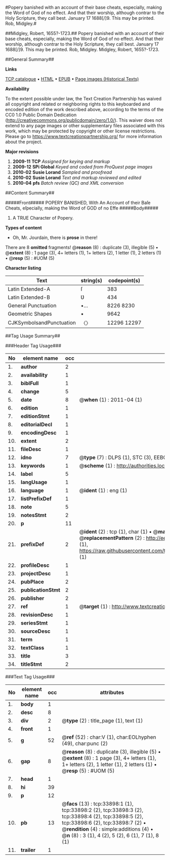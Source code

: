 #Popery banished with an account of their base cheats, especially, making the Word of God of no effect. And that their worship, although contrar to the Holy Scripture, they call best. January 17 1688[/]9. This may be printed. Rob, Midgley.#

##Midgley, Robert, 1655?-1723.##
Popery banished with an account of their base cheats, especially, making the Word of God of no effect. And that their worship, although contrar to the Holy Scripture, they call best. January 17 1688[/]9. This may be printed. Rob, Midgley.
Midgley, Robert, 1655?-1723.

##General Summary##

**Links**

[TCP catalogue](http://www.ota.ox.ac.uk/tcp/)  • 
[HTML](http://tei.it.ox.ac.uk/tcp/Texts-HTML/free/A55/A55436.html)  • 
[EPUB](http://tei.it.ox.ac.uk/tcp/Texts-EPUB/free/A55/A55436.epub) • 
[Page images (Historical Texts)](https://historicaltexts.jisc.ac.uk/eebo-99829458e)

**Availability**

To the extent possible under law, the Text Creation Partnership has waived all copyright and related or neighboring rights to this keyboarded and encoded edition of the work described above, according to the terms of the CC0 1.0 Public Domain Dedication (http://creativecommons.org/publicdomain/zero/1.0/). This waiver does not extend to any page images or other supplementary files associated with this work, which may be protected by copyright or other license restrictions. Please go to https://www.textcreationpartnership.org/ for more information about the project.

**Major revisions**

1. __2009-11__ __TCP__ *Assigned for keying and markup*
1. __2009-12__ __SPi Global__ *Keyed and coded from ProQuest page images*
1. __2010-02__ __Susie Lorand__ *Sampled and proofread*
1. __2010-02__ __Susie Lorand__ *Text and markup reviewed and edited*
1. __2010-04__ __pfs__ *Batch review (QC) and XML conversion*

##Content Summary##

#####Front#####
POPERY BANISHED, With An Account of their Baſe Cheats, eſpecially, making the Word of GOD of no Effe
#####Body#####

1. A TRUE Character of Popery.

**Types of content**

  * Oh, Mr. Jourdain, there is **prose** in there!

There are 8 **omitted** fragments! 
 @__reason__ (8) : duplicate (3), illegible (5)  •  @__extent__ (8) : 1 page (3), 4+ letters (1), 1+ letters (2), 1 letter (1), 2 letters (1)  •  @__resp__ (5) : #UOM (5)

**Character listing**


|Text|string(s)|codepoint(s)|
|---|---|---|
|Latin Extended-A|ſ|383|
|Latin Extended-B|Ʋ|434|
|General Punctuation|•…|8226 8230|
|Geometric Shapes|▪|9642|
|CJKSymbolsandPunctuation|〈〉|12296 12297|

##Tag Usage Summary##

###Header Tag Usage###

|No|element name|occ|attributes|
|---|---|---|---|
|1.|__author__|2||
|2.|__availability__|1||
|3.|__biblFull__|1||
|4.|__change__|5||
|5.|__date__|8| @__when__ (1) : 2011-04 (1)|
|6.|__edition__|1||
|7.|__editionStmt__|1||
|8.|__editorialDecl__|1||
|9.|__encodingDesc__|1||
|10.|__extent__|2||
|11.|__fileDesc__|1||
|12.|__idno__|7| @__type__ (7) : DLPS (1), STC (3), EEBO-CITATION (1), PROQUEST (1), VID (1)|
|13.|__keywords__|1| @__scheme__ (1) : http://authorities.loc.gov/ (1)|
|14.|__label__|5||
|15.|__langUsage__|1||
|16.|__language__|1| @__ident__ (1) : eng (1)|
|17.|__listPrefixDef__|1||
|18.|__note__|5||
|19.|__notesStmt__|2||
|20.|__p__|11||
|21.|__prefixDef__|2| @__ident__ (2) : tcp (1), char (1)  •  @__matchPattern__ (2) : ([0-9\-]+):([0-9IVX]+) (1), (.+) (1)  •  @__replacementPattern__ (2) : http://eebo.chadwyck.com/downloadtiff?vid=$1&page=$2 (1), https://raw.githubusercontent.com/textcreationpartnership/Texts/master/tcpchars.xml#$1 (1)|
|22.|__profileDesc__|1||
|23.|__projectDesc__|1||
|24.|__pubPlace__|2||
|25.|__publicationStmt__|2||
|26.|__publisher__|2||
|27.|__ref__|1| @__target__ (1) : http://www.textcreationpartnership.org/docs/. (1)|
|28.|__revisionDesc__|1||
|29.|__seriesStmt__|1||
|30.|__sourceDesc__|1||
|31.|__term__|1||
|32.|__textClass__|1||
|33.|__title__|3||
|34.|__titleStmt__|2||


###Text Tag Usage###

|No|element name|occ|attributes|
|---|---|---|---|
|1.|__body__|1||
|2.|__desc__|8||
|3.|__div__|2| @__type__ (2) : title_page (1), text (1)|
|4.|__front__|1||
|5.|__g__|52| @__ref__ (52) : char:V (1), char:EOLhyphen (49), char:punc (2)|
|6.|__gap__|8| @__reason__ (8) : duplicate (3), illegible (5)  •  @__extent__ (8) : 1 page (3), 4+ letters (1), 1+ letters (2), 1 letter (1), 2 letters (1)  •  @__resp__ (5) : #UOM (5)|
|7.|__head__|1||
|8.|__hi__|39||
|9.|__p__|12||
|10.|__pb__|13| @__facs__ (13) : tcp:33898:1 (1), tcp:33898:2 (2), tcp:33898:3 (2), tcp:33898:4 (2), tcp:33898:5 (2), tcp:33898:6 (2), tcp:33898:7 (2)  •  @__rendition__ (4) : simple:additions (4)  •  @__n__ (8) : 3 (1), 4 (2), 5 (2), 6 (1), 7 (1), 8 (1)|
|11.|__trailer__|1||
